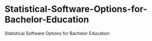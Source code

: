 # Statistical-Software-Options-for-Bachelor-Education
Statistical Software Options for Bachelor Education
